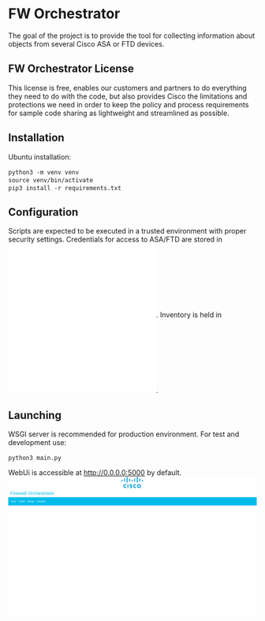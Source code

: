 # FW Orchestrator

The goal of the project is to provide the tool for collecting information about objects from several Cisco ASA or FTD devices.

## FW Orchestrator License

This license is free, enables our customers and partners to do everything they need to do with the code, but also provides Cisco the limitations and protections we need in order to keep the policy and process requirements for sample code sharing as lightweight and streamlined as possible.

## Installation

Ubuntu installation:

```shell
python3 -m venv venv
source venv/bin/activate
pip3 install -r requirements.txt
```

## Configuration

Scripts are expected to be executed in a trusted environment with proper security settings. Credentials for access to ASA/FTD are stored in ![config.py](engine/config.py). Inventory is held in ![hosts.py](hosts.py).

## Launching

WSGI server is recommended for production environment. For test and development use:
```shell
python3 main.py
```
WebUi is accessible at http://0.0.0.0:5000 by default.
![WebUI screenshot](img/webui.png)

